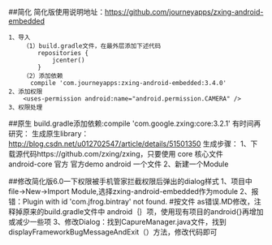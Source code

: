 ##简化
	简化版使用说明地址：https://github.com/journeyapps/zxing-android-embedded

	1、导入
		（1）build.gradle文件，在最外层添加下述代码
			repositories {
    			jcenter()
			}
		（2）添加依赖
		  compile 'com.journeyapps:zxing-android-embedded:3.4.0'
	2、添加权限
		<uses-permission android:name="android.permission.CAMERA" />
	3、权限处理
		
##原生
	build.gradle添加依赖:compile 'com.google.zxing:core:3.2.1'
	有时间再研究：
	生成原生library：http://blog.csdn.net/u012702547/article/details/51501350
	生成步骤：
		1、下载源代码https://github.com/zxing/zxing，只要使用
			core				核心文件	
			android-core	官方		官方demo
			android				一个文件
		2、新建一个Module
	

##修改简化版6.0一下权限被手机管家拦截权限后弹出的dialog样式
	1、项目中file->New->Import Module,选择zxing-android-embedded作为module
	2、报错：Plugin with id 'com.jfrog.bintray' not found.
		#按文件 as错误.MD修改，注释掉原来的build.gradle文件中 android｛｝项，使用现有项目的android{}再增加或减少一些项
	3、修改Dialog：找到CapureManager.java文件，找到displayFrameworkBugMessageAndExit（）方法，修改代码即可
		
